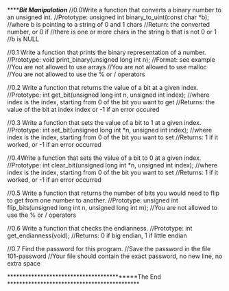 *****************************************Bit Manipulation*************************************
//0.0Write a function that converts a binary number to an unsigned int.
//Prototype: unsigned int binary_to_uint(const char *b);
//where b is pointing to a string of 0 and 1 chars
//Return: the converted number, or 0 if
//there is one or more chars in the string b that is not 0 or 1
//b is NULL

//0.1 Write a function that prints the binary representation of a number.
//Prototype: void print_binary(unsigned long int n);
//Format: see example
//You are not allowed to use arrays
//You are not allowed to use malloc
//You are not allowed to use the % or / operators

//0.2 Write a function that returns the value of a bit at a given index.
//Prototype: int get_bit(unsigned long int n, unsigned int index);
//where index is the index, starting from 0 of the bit you want to get
//Returns: the value of the bit at index index or -1 if an error occured

//0.3 Write a function that sets the value of a bit to 1 at a given index.
//Prototype: int set_bit(unsigned long int *n, unsigned int index);
//where index is the index, starting from 0 of the bit you want to set
//Returns: 1 if it worked, or -1 if an error occurred

//0.4Write a function that sets the value of a bit to 0 at a given index.
//Prototype: int clear_bit(unsigned long int *n, unsigned int index);
//where index is the index, starting from 0 of the bit you want to set
//Returns: 1 if it worked, or -1 if an error occurred

//0.5 Write a function that returns the number of bits you would need to flip to get from one number to another.
//Prototype: unsigned int flip_bits(unsigned long int n, unsigned long int m);
//You are not allowed to use the % or / operators

//0.6 Write a function that checks the endianness.
//Prototype: int get_endianness(void);
//Returns: 0 if big endian, 1 if little endian

//0.7 Find the password for this program.
//Save the password in the file 101-password
//Your file should contain the exact password, no new line, no extra space

******************************************The End ********************************************
